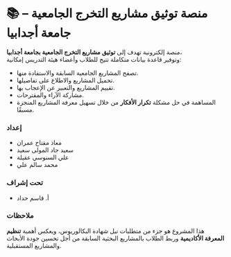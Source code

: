 # 📚 منصة توثيق مشاريع التخرج الجامعية – جامعة أجدابيا

منصة إلكترونية تهدف إلى **توثيق مشاريع التخرج الجامعية بجامعة أجدابيا**،  
وتوفير قاعدة بيانات متكاملة تتيح للطلاب وأعضاء هيئة التدريس إمكانية:

- تصفح المشاريع الجامعية السابقة والاستفادة منها.
- تحميل المشاريع والاطلاع على تفاصيلها.
- تقييم المشاريع والتعبير عن الإعجاب بها.
- مشاركة الآراء والمقترحات.
- المساهمة في حل مشكلة **تكرار الأفكار** من خلال تسهيل معرفة المشاريع المنجزة مسبقًا.



### إعداد
- معاذ مفتاح عمران  
- سعيد جاد المولى سعيد  
- علي السنوسي عقيلة  
- محمد سالم علي  



### تحت إشراف
- أ. قاسم حداد  



### ملاحظات
هذا المشروع هو جزء من متطلبات نيل شهادة البكالوريوس، ويعكس أهمية **تنظيم المعرفة الأكاديمية** وربط الطلاب بالمشاريع البحثية السابقة من أجل تحسين جودة الأبحاث والمشاريع المستقبلية.
